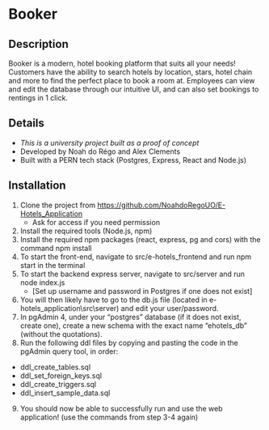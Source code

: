 # Booker

## Description

Booker is a modern, hotel booking platform that suits all your needs! Customers have the ability to search hotels by location, stars, hotel chain and more to find the perfect place to book a room at. Employees can view and edit the database through our intuitive UI, and can also set bookings to rentings in 1 click.

## Details

- _This is a university project built as a proof of concept_
- Developed by Noah do Régo and Alex Clements
- Built with a PERN tech stack (Postgres, Express, React and Node.js)

## Installation

1. Clone the project from https://github.com/NoahdoRegoUO/E-Hotels_Application
   - Ask for access if you need permission
2. Install the required tools (Node.js, npm)
3. Install the required npm packages (react, express, pg and cors) with the command npm install
4. To start the front-end, navigate to src/e-hotels_frontend and run npm start in the terminal
5. To start the backend express server, navigate to src/server and run node index.js
   - [Set up username and password in Postgres if one does not exist]
6. You will then likely have to go to the db.js file (located in e-hotels_application\src\server) and edit your user/password.
7. In pgAdmin 4, under your “postgres” database (if it does not exist, create one), create a new schema with the exact name “ehotels_db” (without the quotations).
8. Run the following ddl files by copying and pasting the code in the pgAdmin query tool, in order:

- ddl_create_tables.sql
- ddl_set_foreign_keys.sql
- ddl_create_triggers.sql
- ddl_insert_sample_data.sql

9. You should now be able to successfully run and use the web application! (use the commands from step 3-4 again)
